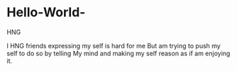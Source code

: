 # Hello-World-
HNG


 I HNG friends expressing my self is hard for me 
But am trying to push my self to do so by telling
My mind and making my self reason as if am enjoying it.
